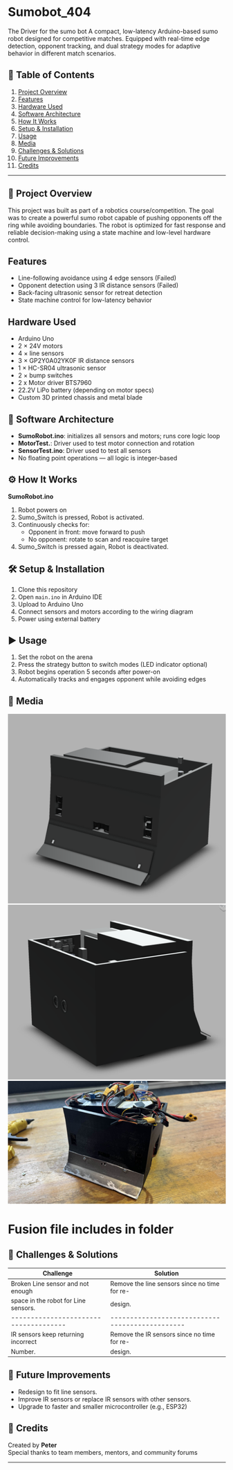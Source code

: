 # Sumobot_404
The Driver for the sumo bot
A compact, low-latency Arduino-based sumo robot designed for competitive matches. Equipped with real-time edge detection, opponent tracking, and dual strategy modes for adaptive behavior in different match scenarios.

## 📌 Table of Contents
1. [Project Overview](#project-overview)  
2. [Features](#features)  
3. [Hardware Used](#hardware-used)  
4. [Software Architecture](#software-architecture)  
5. [How It Works](#how-it-works)  
6. [Setup & Installation](#setup--installation)  
7. [Usage](#usage)  
8. [Media](#media)  
9. [Challenges & Solutions](#challenges--solutions)  
10. [Future Improvements](#future-improvements)  
11. [Credits](#credits)

---

## 🧠 Project Overview

This project was built as part of a robotics course/competition. The goal was to create a powerful sumo robot capable of pushing opponents off the ring while avoiding boundaries. The robot is optimized for fast response and reliable decision-making using a state machine and low-level hardware control.

## Features

- Line-following avoidance using 4 edge sensors (Failed)
- Opponent detection using 3 IR distance sensors (Failed)
- Back-facing ultrasonic sensor for retreat detection
- State machine control for low-latency behavior

## Hardware Used

- Arduino Uno  
- 2 × 24V motors
- 4 × line sensors
- 3 × GP2Y0A02YK0F IR distance sensors  
- 1 × HC-SR04 ultrasonic sensor  
- 2 × bump switches  
- 2 x Motor driver BTS7960
- 22.2V LiPo battery (depending on motor specs)  
- Custom 3D printed chassis and metal blade

## 🧩 Software Architecture

- **SumoRobot.ino**: initializes all sensors and motors; runs core logic loop  
- **MotorTest.**: Driver used to test motor connection and rotation
- **SensorTest.ino**: Driver used to test all sensors 
- No floating point operations — all logic is integer-based  

## ⚙️ How It Works

**SumoRobot.ino**
1. Robot powers on
2. Sumo_Switch is pressed, Robot is activated.
3. Continuously checks for:
   - Opponent in front: move forward to push
   - No opponent: rotate to scan and reacquire target  
4.  Sumo_Switch is pressed again, Robot is deactivated.

## 🛠 Setup & Installation

1. Clone this repository  
2. Open `main.ino` in Arduino IDE  
3. Upload to Arduino Uno  
4. Connect sensors and motors according to the wiring diagram  
5. Power using external battery

## ▶️ Usage

1. Set the robot on the arena  
2. Press the strategy button to switch modes (LED indicator optional)  
3. Robot begins operation 5 seconds after power-on  
4. Automatically tracks and engages opponent while avoiding edges

## 🎥 Media

![Robot Image](./images/image.png)  
![Robot Image](./images/image2.png)  
![Robot Image](./images/robot_top_view.jpg)  

# Fusion file includes in folder

## 🧠 Challenges & Solutions

| Challenge                           | Solution                                      |
|-------------------------------------|-----------------------------------------------|
| Broken Line sensor and not enough   | Remove the line sensors since no time for re- |
| space in the robot for Line sensors.| design.                                       |
|-------------------------------------|-----------------------------------------------|
| IR sensors keep returning incorrect | Remove the IR sensors since no time for re-   |
| Number.                             | design.                                       |

## 🚀 Future Improvements

- Redesign to fit line sensors.
- Improve IR sensors or replace IR sensors with other sensors.
- Upgrade to faster and smaller microcontroller (e.g., ESP32)

## 🙌 Credits

Created by **Peter**  
Special thanks to team members, mentors, and community forums

---

